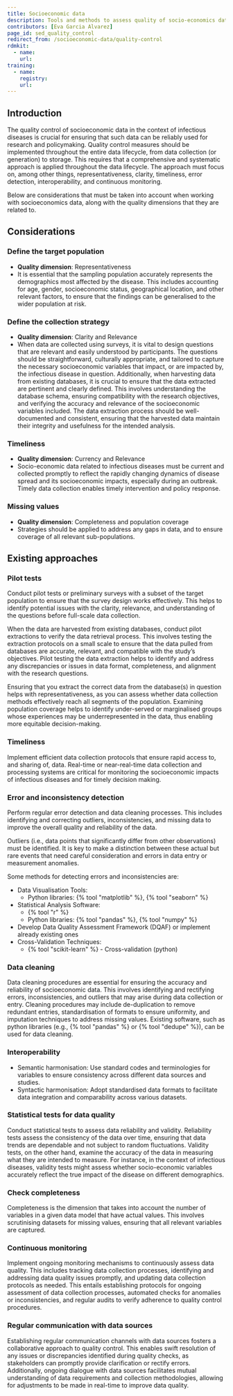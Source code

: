 ```yaml
---
title: Socioeconomic data
description: Tools and methods to assess quality of socio-economics data.
contributors: [Eva Garcia Alvarez]
page_id: sed_quality_control
redirect_from: /socioeconomic-data/quality-control
rdmkit:
  - name:
    url:
training:
  - name:
    registry:
    url:
---
```


## Introduction
The quality control of socioeconomic data in the context of infectious diseases is crucial for ensuring that such data can be reliably used for research and policymaking. Quality control measures should be implemented throughout the entire data lifecycle, from data collection (or generation) to storage. This requires that a comprehensive and systematic approach is applied throughout the data lifecycle. The approach must focus on, among other things, representativeness, clarity, timeliness, error detection, interoperability, and continuous monitoring.

Below are considerations that must be taken into account when working with socioeconomics data, along with the quality dimensions that they are related to.

## Considerations

### Define the target population
* **Quality dimension**: Representativeness
* It is essential that the sampling population accurately represents the demographics most affected by the disease. This includes accounting for age, gender, socioeconomic status, geographical location, and other relevant factors, to ensure that the findings can be generalised to the wider population at risk.

### Define the collection strategy
* **Quality dimension**: Clarity and Relevance
* When data are collected using surveys, it is vital to design questions that are relevant and easily understood by participants. The questions should be straightforward, culturally appropriate, and tailored to capture the necessary socioeconomic variables that impact, or are impacted by, the infectious disease in question. Additionally, when harvesting data from existing databases, it is crucial to ensure that the data extracted are pertinent and clearly defined. This involves understanding the database schema, ensuring compatibility with the research objectives, and verifying the accuracy and relevance of the socioeconomic variables included. The data extraction process should be well-documented and consistent, ensuring that the harvested data maintain their integrity and usefulness for the intended analysis.

### Timeliness
* **Quality dimension**: Currency and Relevance
* Socio-economic data related to infectious diseases must be current and collected promptly to reflect the rapidly changing dynamics of disease spread and its socioeconomic impacts, especially during an outbreak. Timely data collection enables timely intervention and policy response.

### Missing values
* **Quality dimension**: Completeness and population coverage
* Strategies should be applied to address any gaps in data, and to ensure coverage of all relevant sub-populations.

## Existing approaches

### Pilot tests
Conduct pilot tests or preliminary surveys with a subset of the target population to ensure that the survey design works effectively. This helps to identify potential issues with the clarity, relevance, and understanding of the questions before full-scale data collection.

When the data are harvested from existing databases, conduct pilot extractions to verify the data retrieval process. This involves testing the extraction protocols on a small scale to ensure that the data pulled from databases are accurate, relevant, and compatible with the study’s objectives. Pilot testing the data extraction helps to identify and address any discrepancies or issues in data format, completeness, and alignment with the research questions.

Ensuring that you extract the correct data from the database(s) in question helps with representativeness, as you can assess whether data collection methods effectively reach all segments of the population. Examining population coverage helps to identify under-served or marginalised groups whose experiences may be underrepresented in the data, thus enabling more equitable decision-making.

### Timeliness
Implement efficient data collection protocols that ensure rapid access to, and sharing of, data. Real-time or near-real-time data collection and processing systems are critical for monitoring the socioeconomic impacts of infectious diseases and for timely decision making.

### Error and inconsistency detection
Perform regular error detection and data cleaning processes. This includes identifying and correcting outliers, inconsistencies, and missing data to improve the overall quality and reliability of the data.

Outliers (i.e., data points that significantly differ from other observations) must be identified. It is key to make a distinction between these actual but rare events that need careful consideration and errors in data entry or measurement anomalies.

Some methods for detecting errors and inconsistencies are:
* Data Visualisation Tools:
  * Python libraries: {% tool "matplotlib" %}, {% tool "seaborn" %}
* Statistical Analysis Software:
  * {% tool "r" %}
  * Python libraries: {% tool "pandas" %}, {% tool "numpy" %}
* Develop Data Quality Assessment Framework (DQAF) or implement already existing ones
* Cross-Validation Techniques:
  * {% tool "scikit-learn" %} - Cross-validation (python)

### Data cleaning
Data cleaning procedures are essential for ensuring the accuracy and reliability of socioeconomic data. This involves identifying and rectifying errors, inconsistencies, and outliers that may arise during data collection or entry. Cleaning procedures may include de-duplication to remove redundant entries, standardisation of formats to ensure uniformity, and imputation techniques to address missing values.
Existing software, such as python libraries (e.g., {% tool "pandas" %} or {% tool "dedupe" %}), can be used for data cleaning.

### Interoperability
* Semantic harmonisation: Use standard codes and terminologies for variables to ensure consistency across different data sources and studies.
* Syntactic harmonisation: Adopt standardised data formats to facilitate data integration and comparability across various datasets.

### Statistical tests for data quality
Conduct statistical tests to assess data reliability and validity. Reliability tests assess the consistency of the data over time, ensuring that data trends are dependable and not subject to random fluctuations. Validity tests, on the other hand, examine the accuracy of the data in measuring what they are intended to measure. For instance, in the context of infectious diseases, validity tests might assess whether socio-economic variables accurately reflect the true impact of the disease on different demographics.

### Check completeness
Completeness is the dimension that takes into account the number of variables in a given data model that have actual values. This involves scrutinising datasets for missing values, ensuring that all relevant variables are captured.

### Continuous monitoring
Implement ongoing monitoring mechanisms to continuously assess data quality. This includes tracking data collection processes, identifying and addressing data quality issues promptly, and updating data collection protocols as needed. This entails establishing protocols for ongoing assessment of data collection processes, automated checks for anomalies or inconsistencies, and regular audits to verify adherence to quality control procedures.

### Regular communication with data sources
Establishing regular communication channels with data sources fosters a collaborative approach to quality control. This enables swift resolution of any issues or discrepancies identified during quality checks, as stakeholders can promptly provide clarification or rectify errors. Additionally, ongoing dialogue with data sources facilitates mutual understanding of data requirements and collection methodologies, allowing for adjustments to be made in real-time to improve data quality.
